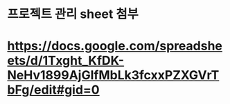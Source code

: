 # 프로젝트 관리 sheet 첨부
# https://docs.google.com/spreadsheets/d/1Txght_KfDK-NeHv1899AjGlfMbLk3fcxxPZXGVrTbFg/edit#gid=0